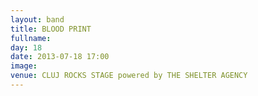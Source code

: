 ```yaml
---
layout: band
title: BLOOD PRINT
fullname: 
day: 18
date: 2013-07-18 17:00
image: 
venue: CLUJ ROCKS STAGE powered by THE SHELTER AGENCY
---
```



